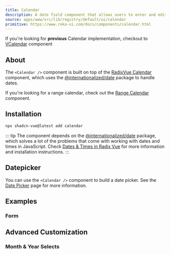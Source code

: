 ```yaml
---
title: Calendar
description: A date field component that allows users to enter and edit date.
source: apps/www/src/lib/registry/default/ui/calendar
primitive: https://www.reka-ui.com/docs/components/calendar.html
---
```


<ComponentPreview name="CalendarDemo" />

<Callout class="text-base mt-12">

If you're looking for **previous** Calendar implementation, checkout to <span class="font-bold underline">[VCalendar](/docs/components/v-calendar)</span> component

</Callout>

## About

The `<Calendar />` component is built on top of the [RadixVue Calendar](https://www.reka-ui.com/docs/components/calendar.html) component, which uses the [@internationalized/date](https://react-spectrum.adobe.com/internationalized/date/index.html) package to handle dates.

If you're looking for a range calendar, check out the [Range Calendar](/docs/components/range-calendar) component.

## Installation

```bash
npx shadcn-vue@latest add calendar
```
::: tip
The component depends on the [@internationalized/date](https://react-spectrum.adobe.com/internationalized/date/index.html) package, which solves a lot of the problems that come with working with dates and times in JavaScript.
Check [Dates & Times in Radix Vue](https://www.reka-ui.com/docs/guides/dates.html) for more information and installation instructions.
:::

## Datepicker

You can use the `<Calendar />` component to build a date picker. See the [Date Picker](/docs/components/date-picker) page for more information.

## Examples

### Form

<ComponentPreview name="CalendarForm" />

## Advanced Customization

### Month & Year Selects

<ComponentPreview name="CalendarWithSelect" />
